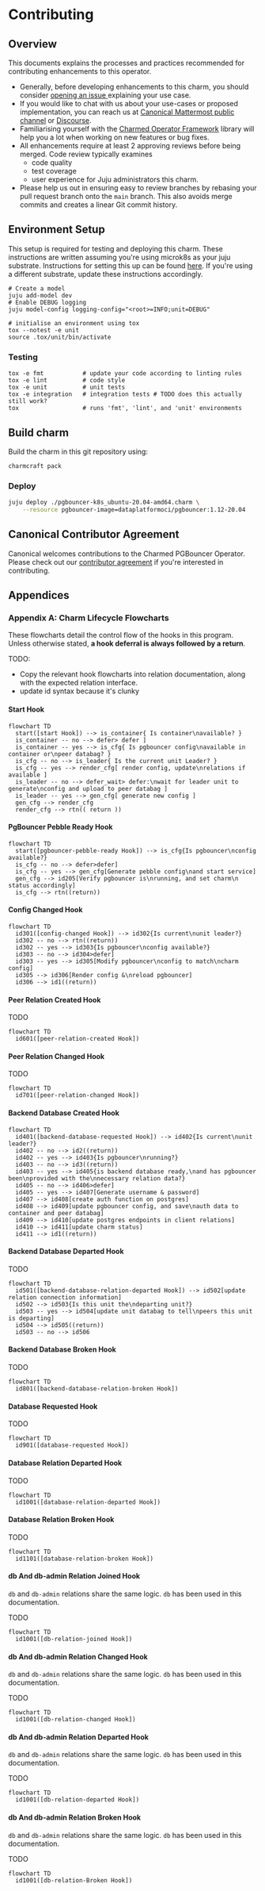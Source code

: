 # Contributing

## Overview

This documents explains the processes and practices recommended for contributing enhancements to
this operator.

- Generally, before developing enhancements to this charm, you should consider [opening an issue
  ](https://github.com/canonical/pgbouncer-k8s-operator/issues) explaining your use case.
- If you would like to chat with us about your use-cases or proposed implementation, you can reach
  us at [Canonical Mattermost public channel](https://chat.charmhub.io/charmhub/channels/charm-dev)
  or [Discourse](https://discourse.charmhub.io/).
- Familiarising yourself with the [Charmed Operator Framework](https://juju.is/docs/sdk) library
  will help you a lot when working on new features or bug fixes.
- All enhancements require at least 2 approving reviews before being merged. Code review typically examines
  - code quality
  - test coverage
  - user experience for Juju administrators this charm.
- Please help us out in ensuring easy to review branches by rebasing your pull request branch onto
  the `main` branch. This also avoids merge commits and creates a linear Git commit history.

## Environment Setup

This setup is required for testing and deploying this charm. These instructions are written assuming you're using microk8s as your juju substrate. Instructions for setting this up can be found [here](https://juju.is/docs/olm/microk8s). If you're using a different substrate, update these instructions accordingly.

```shell
# Create a model
juju add-model dev
# Enable DEBUG logging
juju model-config logging-config="<root>=INFO;unit=DEBUG"

# initialise an environment using tox
tox --notest -e unit
source .tox/unit/bin/activate
```

### Testing

```shell
tox -e fmt           # update your code according to linting rules
tox -e lint          # code style
tox -e unit          # unit tests
tox -e integration   # integration tests # TODO does this actually still work?
tox                  # runs 'fmt', 'lint', and 'unit' environments
```

## Build charm

Build the charm in this git repository using:

```shell
charmcraft pack
```

### Deploy

```bash
juju deploy ./pgbouncer-k8s_ubuntu-20.04-amd64.charm \
    --resource pgbouncer-image=dataplatformoci/pgbouncer:1.12-20.04
```

## Canonical Contributor Agreement

Canonical welcomes contributions to the Charmed PGBouncer Operator. Please check out our [contributor agreement](https://ubuntu.com/legal/contributors) if you're interested in contributing.

## Appendices

### Appendix A: Charm Lifecycle Flowcharts

These flowcharts detail the control flow of the hooks in this program. Unless otherwise stated, **a hook deferral is always followed by a return**.

TODO:

- Copy the relevant hook flowcharts into relation documentation, along with the expected relation interface.
- update id syntax because it's clunky

#### Start Hook

```mermaid
flowchart TD
  start([start Hook]) --> is_container{ Is container\navailable? }
  is_container -- no --> defer> defer ]
  is_container -- yes --> is_cfg{ Is pgbouncer config\navailable in container or\npeer databag? }
  is_cfg -- no --> is_leader{ Is the current unit Leader? }
  is_cfg -- yes --> render_cfg[ render config, update\nrelations if available ]
  is_leader -- no --> defer_wait> defer:\nwait for leader unit to generate\nconfig and upload to peer databag ]
  is_leader -- yes --> gen_cfg[ generate new config ]
  gen_cfg --> render_cfg
  render_cfg --> rtn(( return ))
```

#### PgBouncer Pebble Ready Hook

```mermaid
flowchart TD
  start([pgbouncer-pebble-ready Hook]) --> is_cfg{Is pgbouncer\nconfig available?}
  is_cfg -- no --> defer>defer]
  is_cfg -- yes --> gen_cfg[Generate pebble config\nand start service]
  gen_cfg --> id205[Verify pgbouncer is\nrunning, and set charm\n status accordingly]
  is_cfg --> rtn((return))
```

#### Config Changed Hook

```mermaid
flowchart TD
  id301([config-changed Hook]) --> id302{Is current\nunit leader?}
  id302 -- no --> rtn((return))
  id302 -- yes --> id303{Is pgbouncer\nconfig available?}
  id303 -- no --> id304>defer]
  id303 -- yes --> id305[Modify pgbouncer\nconfig to match\ncharm config]
  id305 --> id306[Render config &\nreload pgbouncer]
  id306 --> id1((return))
```

#### Peer Relation Created Hook

TODO

```mermaid
flowchart TD
  id601([peer-relation-created Hook])
```

#### Peer Relation Changed Hook

TODO

```mermaid
flowchart TD
  id701([peer-relation-changed Hook])
```

#### Backend Database Created Hook

```mermaid
flowchart TD
  id401([backend-database-requested Hook]) --> id402{Is current\nunit leader?}
  id402 -- no --> id2((return))
  id402 -- yes --> id403{Is pgbouncer\nrunning?}
  id403 -- no --> id3((return))
  id403 -- yes --> id405{is backend database ready,\nand has pgbouncer been\nprovided with the\nnecessary relation data?}
  id405 -- no --> id406>defer]
  id405 -- yes --> id407[Generate username & password]
  id407 --> id408[create auth function on postgres]
  id408 --> id409[update pgbouncer config, and save\nauth data to container and peer databag]
  id409 --> id410[update postgres endpoints in client relations]
  id410 --> id411[update charm status]
  id411 --> id1((return))
```

#### Backend Database Departed Hook

TODO

```mermaid
flowchart TD
  id501([backend-database-relation-departed Hook]) --> id502[update relation connection information]
  id502 --> id503{Is this unit the\ndeparting unit?}
  id503 -- yes --> id504[update unit databag to tell\npeers this unit is departing]
  id504 --> id505((return))
  id503 -- no --> id506
```

#### Backend Database Broken Hook

TODO

```mermaid
flowchart TD
  id801([backend-database-relation-broken Hook])
```

#### Database Requested Hook

TODO

```mermaid
flowchart TD
  id901([database-requested Hook])
```

#### Database Relation Departed Hook

TODO

```mermaid
flowchart TD
  id1001([database-relation-departed Hook])
```


#### Database Relation Broken Hook

TODO

```mermaid
flowchart TD
  id1101([database-relation-broken Hook])
```

#### db And db-admin Relation Joined Hook

`db` and `db-admin` relations share the same logic. `db` has been used in this documentation.

TODO

```mermaid
flowchart TD
  id1001([db-relation-joined Hook])
```

#### db And db-admin Relation Changed Hook

`db` and `db-admin` relations share the same logic. `db` has been used in this documentation.

TODO

```mermaid
flowchart TD
  id1001([db-relation-changed Hook])
```

#### db And db-admin Relation Departed Hook

`db` and `db-admin` relations share the same logic. `db` has been used in this documentation.

TODO

```mermaid
flowchart TD
  id1001([db-relation-departed Hook])
```

#### db And db-admin Relation Broken Hook

`db` and `db-admin` relations share the same logic. `db` has been used in this documentation.

TODO

```mermaid
flowchart TD
  id1001([db-relation-Broken Hook])
```
